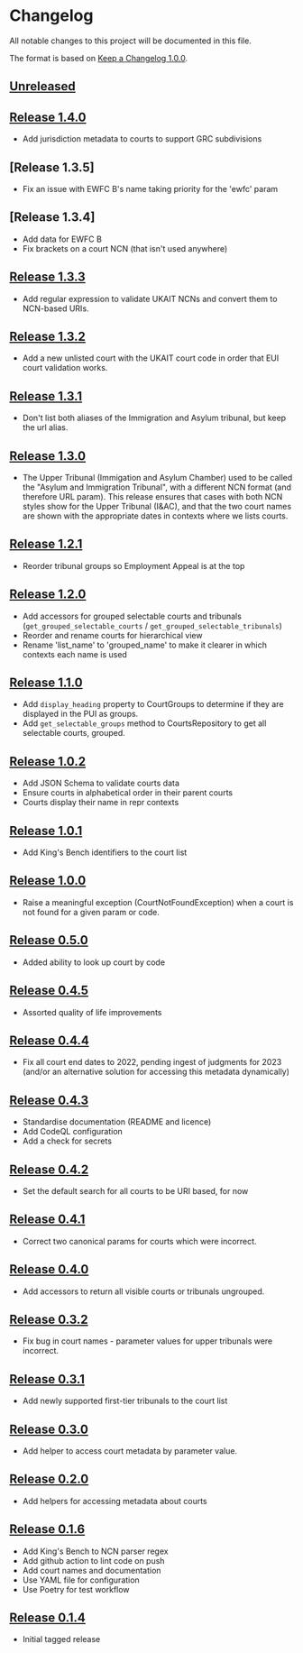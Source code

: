 # Changelog

All notable changes to this project will be documented in this file.

The format is based on [Keep a Changelog 1.0.0].

## [Unreleased]

## [Release 1.4.0]

- Add jurisdiction metadata to courts to support GRC subdivisions

## [Release 1.3.5]

- Fix an issue with EWFC B's name taking priority for the 'ewfc' param

## [Release 1.3.4]

- Add data for EWFC B
- Fix brackets on a court NCN (that isn't used anywhere)

## [Release 1.3.3]

- Add regular expression to validate UKAIT NCNs and convert them to NCN-based URIs.

## [Release 1.3.2]

- Add a new unlisted court with the UKAIT court code in order that EUI court validation works.

## [Release 1.3.1]

- Don't list both aliases of the Immigration and Asylum tribunal, but keep the url alias.

## [Release 1.3.0]

- The Upper Tribunal (Immigation and Asylum Chamber) used to be called the "Asylum and Immigration Tribunal", with a different NCN format (and therefore URL param). This release ensures that cases with both NCN styles show for the Upper Tribunal (I&AC), and that the two court names are shown with the appropriate dates in contexts where we lists courts.

## [Release 1.2.1]

- Reorder tribunal groups so Employment Appeal is at the top

## [Release 1.2.0]

- Add accessors for grouped selectable courts and tribunals (`get_grouped_selectable_courts` / `get_grouped_selectable_tribunals`)
- Reorder and rename courts for hierarchical view
- Rename 'list_name' to 'grouped_name' to make it clearer in which contexts each name is used

## [Release 1.1.0]

- Add `display_heading` property to CourtGroups to determine if they are displayed in the PUI as groups.
- Add `get_selectable_groups` method to CourtsRepository to get all selectable courts, grouped.

## [Release 1.0.2]

- Add JSON Schema to validate courts data
- Ensure courts in alphabetical order in their parent courts
- Courts display their name in repr contexts

## [Release 1.0.1]

- Add King's Bench identifiers to the court list

## [Release 1.0.0]

- Raise a meaningful exception (CourtNotFoundException) when a court is not
  found for a given param or code.

## [Release 0.5.0]

- Added ability to look up court by code

## [Release 0.4.5]

- Assorted quality of life improvements

## [Release 0.4.4]

- Fix all court end dates to 2022, pending ingest of judgments for 2023
  (and/or an alternative solution for accessing this metadata dynamically)

## [Release 0.4.3]

- Standardise documentation (README and licence)
- Add CodeQL configuration
- Add a check for secrets

## [Release 0.4.2]

- Set the default search for all courts to be URI based, for now

## [Release 0.4.1]

- Correct two canonical params for courts which were incorrect.

## [Release 0.4.0]

- Add accessors to return all visible courts or tribunals ungrouped.

## [Release 0.3.2]

- Fix bug in court names - parameter values for upper tribunals were incorrect.

## [Release 0.3.1]

- Add newly supported first-tier tribunals to the court list

## [Release 0.3.0]

- Add helper to access court metadata by parameter value.

## [Release 0.2.0]

- Add helpers for accessing metadata about courts

## [Release 0.1.6]

- Add King's Bench to NCN parser regex
- Add github action to lint code on push
- Add court names and documentation
- Use YAML file for configuration
- Use Poetry for test workflow

## [Release 0.1.4]

- Initial tagged release

[unreleased]: https://github.com/nationalarchives/ds-caselaw-utils/compare/v1.4.0...HEAD
[release 1.4.0]: https://github.com/nationalarchives/ds-caselaw-utils/compare/v1.3.3...v1.4.0
[release 1.3.3]: https://github.com/nationalarchives/ds-caselaw-utils/compare/v1.3.2...v1.3.3
[release 1.3.2]: https://github.com/nationalarchives/ds-caselaw-utils/compare/v1.3.1...v1.3.2
[release 1.3.1]: https://github.com/nationalarchives/ds-caselaw-utils/compare/v1.3.0...v1.3.1
[release 1.3.0]: https://github.com/nationalarchives/ds-caselaw-utils/compare/v1.2.1...v1.3.0
[release 1.2.1]: https://github.com/nationalarchives/ds-caselaw-utils/compare/v1.2.0...v1.2.1
[release 1.2.0]: https://github.com/nationalarchives/ds-caselaw-utils/compare/v1.1.0...v1.2.0
[release 1.1.0]: https://github.com/nationalarchives/ds-caselaw-utils/compare/v1.0.2...v1.1.0
[release 1.0.2]: https://github.com/nationalarchives/ds-caselaw-utils/compare/v1.0.1...v1.0.2
[release 1.0.1]: https://github.com/nationalarchives/ds-caselaw-utils/compare/v1.0.0...v1.0.1
[release 1.0.0]: https://github.com/nationalarchives/ds-caselaw-utils/compare/v0.5.0...v1.0.0
[release 0.5.0]: https://github.com/nationalarchives/ds-caselaw-utils/compare/v0.5.0...v1.0.0
[release 0.5.0]: https://github.com/nationalarchives/ds-caselaw-utils/compare/v0.4.5...v0.5.0
[release 0.4.5]: https://github.com/nationalarchives/ds-caselaw-utils/compare/v0.4.4...v0.4.5
[release 0.4.4]: https://github.com/nationalarchives/ds-caselaw-utils/compare/v0.4.3...v0.4.4
[release 0.4.3]: https://github.com/nationalarchives/ds-caselaw-utils/compare/v0.4.2...v0.4.3
[release 0.4.2]: https://github.com/nationalarchives/ds-caselaw-utils/compare/v0.4.1...v0.4.2
[release 0.4.1]: https://github.com/nationalarchives/ds-caselaw-utils/compare/v0.4.0...v0.4.1
[release 0.4.0]: https://github.com/nationalarchives/ds-caselaw-utils/compare/v0.3.2...v0.4.0
[release 0.3.2]: https://github.com/nationalarchives/ds-caselaw-utils/compare/v0.3.1...v0.3.2
[release 0.3.1]: https://github.com/nationalarchives/ds-caselaw-utils/compare/v0.3.0...v0.3.1
[release 0.3.0]: https://github.com/nationalarchives/ds-caselaw-utils/compare/v0.2.0...v0.3.0
[release 0.2.0]: https://github.com/nationalarchives/ds-caselaw-utils/compare/v0.1.6...v0.2.0
[release 0.1.6]: https://github.com/nationalarchives/ds-caselaw-utils/compare/v0.1.4...v0.1.6
[release 0.1.4]: https://github.com/nationalarchives/ds-caselaw-utils/releases/tag/v0.1.4
[keep a changelog 1.0.0]: https://keepachangelog.com/en/1.0.0/
